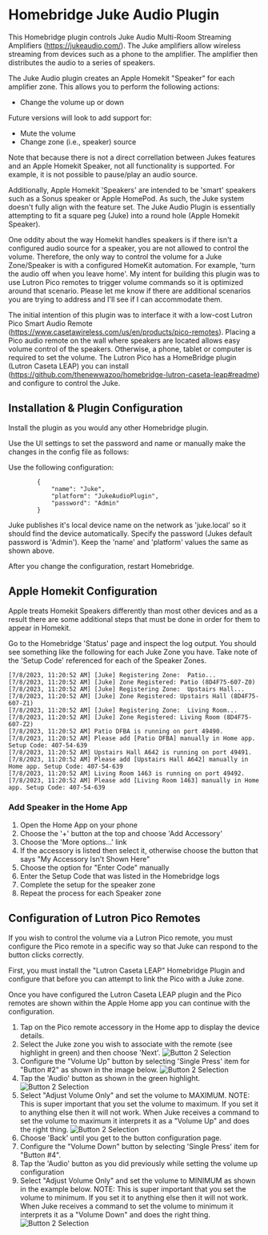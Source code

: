 # Homebridge Juke Audio Plugin


This Homebridge plugin controls Juke Audio Multi-Room Streaming Amplifiers (https://jukeaudio.com/). The Juke amplifiers allow wireless streaming from devices such as a phone to the amplifier. The amplifier then distributes the audio to a series of speakers.

The Juke Audio plugin creates an Apple Homekit "Speaker" for each amplifier zone. This allows you to perform the following actions:
- Change the volume up or down

Future versions will look to add support for:
- Mute the volume
- Change zone (i.e., speaker) source

Note that because there is not a direct correllation between Jukes features and an Apple Homekit Speaker, not all functionality is supported. For example, it is not possible to pause/play an audio source.

Additionally, Apple Homekit 'Speakers' are intended to be 'smart' speakers such as a Sonus speaker or Apple HomePod. As such, the Juke system doesn't fully align with the feature set.  The Juke Audio Plugin is essentially attempting to fit a square peg (Juke) into a round hole (Apple Homekit Speaker).

One oddity about the way Homekit handles speakers is if there isn't a configured audio source for a speaker, you are not allowed to control the volume. Therefore, the only way to control the volume for a Juke Zone/Speaker is with a configured HomeKit automation. For example, 'turn the audio off when you leave home'. My intent for building this plugin was to use Lutron Pico remotes to trigger volume commands so it is optimized around that scenario. Please let me know if there are additional scenarios you are trying to address and I'll see if I can accommodate them.

The initial intention of this plugin was to interface it with a low-cost Lutron Pico Smart Audio Remote (https://www.casetawireless.com/us/en/products/pico-remotes). Placing a Pico audio remote on the wall where speakers are located allows easy volume control of the speakers.  Otherwise, a phone, tablet or computer is required to set the volume.  The Lutron Pico has a HomeBridge plugin (Lutron Caseta LEAP) you can install (https://github.com/thenewwazoo/homebridge-lutron-caseta-leap#readme) and configure to control the Juke.

## Installation & Plugin Configuration
Install the plugin as you would any other Homebridge plugin.

Use the UI settings to set the password and name or manually make the changes in the config file as follows:

Use the following configuration:
```
        {
            "name": "Juke",
            "platform": "JukeAudioPlugin",
            "password": "Admin"
        }
```

Juke publishes it's local device name on the network as 'juke.local' so it should find the device automatically. Specify the password (Jukes default password is 'Admin'). Keep the 'name' and 'platform' values the same as shown above.

After you change the configuration, restart Homebridge.

## Apple Homekit Configuration
Apple treats Homekit Speakers differently than most other devices and as a result there are some additional steps that must be done in order for them to appear in Homekit.

Go to the Homebridge 'Status' page and inspect the log output. You should see something like the following for each Juke Zone you have. Take note of the 'Setup Code' referenced for each of the Speaker Zones.

```
[7/8/2023, 11:20:52 AM] [Juke] Registering Zone:  Patio...
[7/8/2023, 11:20:52 AM] [Juke] Zone Registered: Patio (8D4F75-607-Z0)
[7/8/2023, 11:20:52 AM] [Juke] Registering Zone:  Upstairs Hall...
[7/8/2023, 11:20:52 AM] [Juke] Zone Registered: Upstairs Hall (8D4F75-607-Z1)
[7/8/2023, 11:20:52 AM] [Juke] Registering Zone:  Living Room...
[7/8/2023, 11:20:52 AM] [Juke] Zone Registered: Living Room (8D4F75-607-Z2)
[7/8/2023, 11:20:52 AM] Patio DFBA is running on port 49490.
[7/8/2023, 11:20:52 AM] Please add [Patio DFBA] manually in Home app. Setup Code: 407-54-639
[7/8/2023, 11:20:52 AM] Upstairs Hall A642 is running on port 49491.
[7/8/2023, 11:20:52 AM] Please add [Upstairs Hall A642] manually in Home app. Setup Code: 407-54-639
[7/8/2023, 11:20:52 AM] Living Room 1463 is running on port 49492.
[7/8/2023, 11:20:52 AM] Please add [Living Room 1463] manually in Home app. Setup Code: 407-54-639
```

### Add Speaker in the Home App
1. Open the Home App on your phone
2. Choose the '+' button at the top and choose 'Add Accessory'
3. Choose the 'More options...' link
4. If the accessory is listed then select it, otherwise choose the button that says "My Accessory Isn't Shown Here"
5. Choose the option for "Enter Code" manually
6. Enter the Setup Code that was listed in the Homebridge logs
7. Complete the setup for the speaker zone
8. Repeat the process for each Speaker zone

## Configuration of Lutron Pico Remotes
If you wish to control the volume via a Lutron Pico remote, you must configure the Pico remote in a specific way so that Juke can respond to the button clicks correctly.

First, you must install the "Lutron Caseta LEAP" Homebridge Plugin and configure that before you can attempt to link the Pico with a Juke zone.

Once you have configured the Lutron Caseta LEAP plugin and the Pico remotes are shown within the Apple Home app you can continue with the configuration.

1. Tap on the Pico remote accessory in the Home app to display the device details.
2. Select the Juke zone you wish to associate with the remote (see highlight in green) and then choose 'Next'.
![Button 2 Selection](./docs/images/speaker_selection.jpg)
3. Configure the "Volume Up" button by selecting 'Single Press' item for "Button #2" as shown in the image below.
![Button 2 Selection](./docs/images/button2_selection.jpg)
4. Tap the 'Audio' button as shown in the green highlight.
![Button 2 Selection](./docs/images/media_selection.jpg)
5. Select "Adjust Volume Only" and set the volume to MAXIMUM. NOTE: This is super important that you set the volume to maximum. If you set it to anything else then it will not work. When Juke receives a command to set the volume to maximum it interprets it as a "Volume Up" and does the right thing.
![Button 2 Selection](./docs/images/volume_up_100.jpg)
6. Choose 'Back' until you get to the button configuration page.
7. Configure the "Volume Down" button by selecting 'Single Press' item for "Button #4".
8. Tap the 'Audio' button as you did previously while setting the volume up configuration
9. Select "Adjust Volume Only" and set the volume to MINIMUM as shown in the example below. NOTE: This is super important that you set the volume to minimum. If you set it to anything else then it will not work. When Juke receives a command to set the volume to minimum it interprets it as a "Volume Down" and does the right thing.
![Button 2 Selection](./docs/images/volume_down_0.jpg)